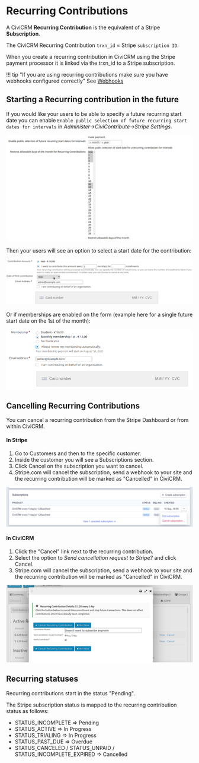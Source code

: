 # Recurring Contributions

A CiviCRM **Recurring Contribution** is the equivalent of a Stripe **Subscription**.

The CiviCRM Recurring Contribution `trxn_id` = Stripe `subscription ID`.

When you create a recurring contribution in CiviCRM using the Stripe payment processor it is linked via the trxn_id to a Stripe subscription.

!!! tip "If you are using recurring contributions make sure you have webhooks configured correctly"
    See [Webhooks](webhook.md)

## Starting a Recurring contribution in the future
If you would like your users to be able to specify a future recurring start date you can enable
`Enable public selection of future recurring start dates for intervals` in *Administer->CiviContribute->Stripe Settings*.

![future recur settings](images/settings_futurerecur.png)

Then your users will see an option to select a start date for the contribution:

![contribution page future recur start date](images/contribution_futurerecur.png)

Or if memberships are enabled on the form (example here for a single future start date on the 1st of the month):

![membership future payment start date](images/membership_futurerecursingle.png)


## Cancelling Recurring Contributions
You can cancel a recurring contribution from the Stripe Dashboard or from within CiviCRM.

#### In Stripe

1. Go to Customers and then to the specific customer.
1. Inside the customer you will see a Subscriptions section.
1. Click Cancel on the subscription you want to cancel.
1. Stripe.com will cancel the subscription, send a webhook to your site and the recurring contribution will be marked as "Cancelled" in CiviCRM.

![Cancel Subscription in Stripe](images/stripedashboard_cancelsubscription.png)

#### In CiviCRM
1. Click the "Cancel" link next to the recurring contribution.
1. Select the option to *Send cancellation request to Stripe?* and click Cancel.
1. Stripe.com will cancel the subscription, send a webhook to your site and the recurring contribution will be marked as "Cancelled" in CiviCRM.

![Cancel Subscription in CiviCRM](images/backend_cancelrecur.png)

## Recurring statuses

Recurring contributions start in the status "Pending".

The Stripe subscription status is mapped to the recurring contribution status as follows:

* STATUS_INCOMPLETE => Pending
* STATUS_ACTIVE => In Progress
* STATUS_TRIALING => In Progress
* STATUS_PAST_DUE => Overdue
* STATUS_CANCELED / STATUS_UNPAID / STATUS_INCOMPLETE_EXPIRED => Cancelled
